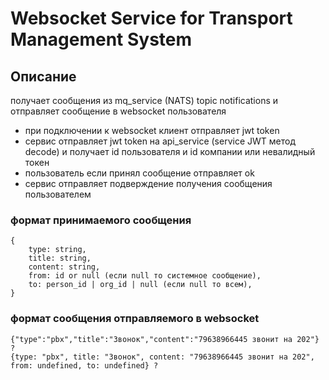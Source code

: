 # Websocket Service for Transport Management System
## Описание
получает сообщения из mq_service (NATS) topic notifications  и отправляет сообщение в websocket пользователя

- при подключении к websocket клиент отправляет jwt token
- сервис отправляет jwt token на api_service (service JWT метод decode) и получает id пользователя и id компании или невалидный токен
- пользователь если принял сообщение отправляет ok
- сервис отправляет подверждение получения сообщения пользователем

### формат принимаемого сообщения

```json5
{
    type: string,
    title: string,
    content: string,
    from: id or null (если null то системное сообщение),
    to: person_id | org_id | null (если null то всем),
}
```

### формат сообщения отправляемого в websocket

```
{"type":"pbx","title":"Звонок","content":"79638966445 звонит на 202"} ? 
{type: "pbx", title: "Звонок", content: "79638966445 звонит на 202", from: undefined, to: undefined} ? 
```
